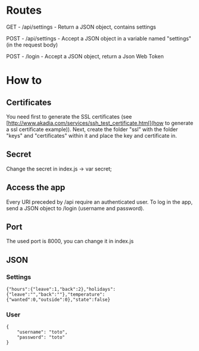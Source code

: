 # Routes

GET - /api/settings - Return a JSON object, contains settings

POST - /api/settings - Accept a JSON object in a variable named "settings" (in the request body)

POST - /login - Accept a JSON object, return a Json Web Token

# How to

## Certificates

You need first to generate the SSL certificates (see [http://www.akadia.com/services/ssh_test_certificate.html](how to generate a ssl certificate example)).
Next, create the folder "ssl" with the folder "keys" and "certificates" within it and place the key and certificate in.

## Secret

Change the secret in index.js -> var secret;

## Access the app

Every URI preceded by /api require an authenticated user. To log in the app, send a JSON object to /login (username and password).

## Port

The used port is 8000, you can change it in index.js

## JSON

### Settings

    {"hours":{"leave":1,"back":2},"holidays":{"leave":"","back":""},"temperature":{"wanted":0,"outside":0},"state":false}

### User

    {
        "username": "toto",
        "password": "toto"
    }
